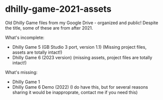 # dhilly-game-2021-assets
Old Dhilly Game files from my Google Drive - organized and public! Despite the title, some of these are from after 2021.

What's incomplete:
* Dhilly Game 5 (GB Studio 3 port, version 1.1) (Missing project files, assets are totally intact!)
* Dhilly Game 6 (2023 version) (missing assets, project files are totally intact!)

What's missing:
* Dhilly Game 1
* Dhilly Game 6 Demo (2022) (I do have this, but for several reasons sharing it would be inapproprate, contact me if you need this)
